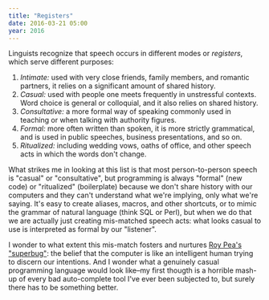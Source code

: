 ```yaml
---
title: "Registers"
date: 2016-03-21 05:00
year: 2016
---
```

<p>
  Linguists recognize that speech occurs in different modes or <em>registers</em>,
  which serve different purposes:
</p>
<ol>
  <li>
    <em>Intimate:</em> used with very close friends, family members, and romantic partners,
    it relies on a significant amount of shared history.
  </li>
  <li>
    <em>Casual:</em> used with people one meets frequently in unstressful contexts.
    Word choice is general or colloquial,
    and it also relies on shared history.
  </li>
  <li>
    <em>Consultative:</em> a more formal way of speaking commonly used in teaching
    or when talking with authority figures.
  </li>
  <li>
    <em>Formal:</em> more often written than spoken,
    it is more strictly grammatical,
    and is used in public speeches, business presentations, and so on.
  </li>
  <li>
    <em>Ritualized:</em>
    including wedding vows,
    oaths of office,
    and other speech acts in which the words don't change.
  </li>
</ol>
<p>
  What strikes me in looking at this list is that most person-to-person speech is "casual" or "consultative",
  but programming is always "formal" (new code) or "ritualized" (boilerplate)
  because we don't share history with our computers
  and they can't understand what we're implying,
  only what we're saying.
  It's easy to create aliases, macros, and other shortcuts,
  or to mimic the grammar of natural language (think SQL or Perl),
  but when we do that we are actually just creating mis-matched speech acts:
  what looks casual to use is interpreted as formal by our "listener".
</p>
<p>
  I wonder to what extent this mis-match fosters and nurtures
  <a href="http://web.stanford.edu/~roypea/RoyPDF%20folder/A28_Pea_86.pdf">Roy Pea's "superbug"</a>:
  the belief that the computer is like an intelligent human trying to discern our intentions.
  And I wonder what a genuinely casual programming language would look like–my
  first thougth is a horrible mash-up of every bad auto-complete tool I've ever been subjected to,
  but surely there has to be something better.
</p>
